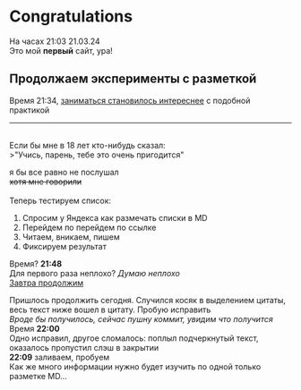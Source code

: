 # Congratulations

На часах 21:03 21.03.24\
Это мой **первый** сайт, ура!  
## Продолжаем эксперименты с разметкой
Время 21:34, <u>заниматься становилось интереснее</u> с подобной практикой <br>
<hr><br>
Если бы мне в 18 лет кто-нибудь сказал:<br>
>"Учись, парень, тебе это очень пригодится"  

я бы все равно не послушал  
~~хотя мне говорили~~  
<br>
Теперь тестируем список:  
1. Спросим у Яндекса как размечать списки в MD  
2. Перейдем по перейдем по ссылке  
3. Читаем, вникаем, пишем  
4. Фиксируем результат  

Время? **21:48**  
Для первого раза неплохо? *Думаю неплохо*  
<u>Завтра продолжим</u>  

Пришлось продолжить сегодня. Случился косяк в выделением цитаты, весь текст ниже вошел в цитату. Пробую исправить  
*Вроде бы получилось, сейчас пушну коммит, увидим что получится*  
Время **22:00**  
Одно исправил, другое сломалось: поплыл подчеркнутый текст, оказалось пропустил слэш в закрытии  
**22:09** заливаем, пробуем  
Как же много информации нужно будет изучить по одной только разметке MD...